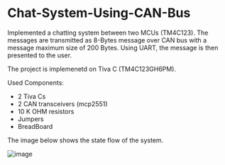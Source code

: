 # Chat-System-Using-CAN-Bus

Implemented a chatting system between two MCUs (TM4C123). The messages are transmitted as 8-Bytes message over CAN bus with a message maximum size of 200 Bytes. Using UART, the message is then presented to the user.

The project is implemenetd on Tiva C (TM4C123GH6PM).

Used Components: 
- 2 Tiva Cs
- 2 CAN transceivers (mcp2551)
- 10 K OHM resistors
- Jumpers
- BreadBoard

The image below shows the state flow of the system.

![image](https://user-images.githubusercontent.com/89541126/163736220-a74dbea7-6fbc-4f0d-8661-6365d0d791f3.png)
